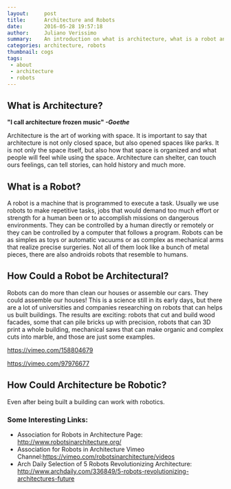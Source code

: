 ```yaml
---
layout:     post
title:      Architecture and Robots
date:       2016-05-28 19:57:18
author:	    Juliano Verissimo
summary:    An introduction on what is architecture, what is a robot and how they can combine.
categories: architecture, robots
thumbnail: cogs
tags:
 - about
 - architecture
 - robots
---
```


## What is Architecture?

**"I call architecture frozen music" _-Goethe_**

Architecture is the art of working with space. It is important to say that architecture
is not only closed space, but also opened spaces like parks. It is not only the space itself, but 
also how that space is organized and what people will feel while using the space.
Architecture can shelter, can touch ours feelings, can tell stories, can hold history and much more.


## What is a Robot?

A robot is a machine that is programmed to execute a task. Usually we use robots to make repetitive tasks, jobs
that would demand too much effort or strength for a human been or to accomplish missions on dangerous environments.
They can be controlled by a human directly or remotely or they can be controlled by a computer that follows a program.
Robots can be as simples as toys or automatic vacuums or as complex as mechanical arms that realize precise surgeries.
Not all of them look like a bunch of metal pieces, there are also androids robots that resemble to humans.


## How Could a Robot be Architectural?

Robots can do more than clean our houses or assemble our cars. They could assemble our houses!
This is a science still in its early days, but there are a lot of universities and companies researching on
robots that can helps us built buildings. The results are exciting: robots that cut and build wood facades,
some that can pile bricks up with precision, robots that can 3D print a whole building, mechanical saws that
can make organic and complex cuts into marble, and those are just some examples.

https://vimeo.com/158804679

https://vimeo.com/97976677


## How Could Architecture be Robotic?

Even after being built a building can work with robotics.

### Some Interesting Links:
- Association for Robots in Architecture Page: http://www.robotsinarchitecture.org/
- Association for Robots in Architecture Vimeo Channel:https://vimeo.com/robotsinarchitecture/videos
- Arch Daily Selection of 5 Robots Revolutionizing Architecture: http://www.archdaily.com/336849/5-robots-revolutionizing-architectures-future

